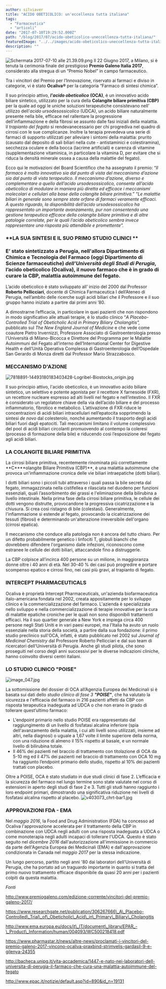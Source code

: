 ```yaml
---
author: silviaver
title: "ACIDO OBETICOLICO: un'eccellenza tutta italiana"
tags:
  - "Farmaceutica"
  - "articoli"
date: "2017-07-10T19:29:52.000Z"
path: "/blog/2017/07/acido-obeticolico-uneccellenza-tutta-italiana/"
featuredImage: "../../images/acido-obeticolico-uneccellenza-tutta-italiana.md/schermata-2017-07-10-alle-21-39-09.png"
description: ""
---
```


![Schermata 2017-07-10 alle 21.39.09.png](../../images/acido-obeticolico-uneccellenza-tutta-italiana.md/schermata-2017-07-10-alle-21-39-09.png) Il 22 Giugno 2017, a Milano, si è tenuta la cerimonia finale del prestigioso **Premio Galeno Italia 2017**, considerato alla stregua di un “Premio Nobel” in campo farmaceutico.

Tra i vincitori del Premio per l’Innovazione, riservato ai farmaci e diviso in categorie, vi è stato **Ocaliva®** per la categoria “Farmaco di sintesi chimica”.

Il suo principio attivo, _**l'acido obeticolico**_ **(OCA)**, è un innovativo acido biliare sintetico, utilizzato per la cura della **Colangite biliare primitiva (CBP)** per la quale ad oggi le uniche soluzioni terapeutiche consistevano nell' utilizzo dell'_acido ursodesossicolico_ (UDCA), un acido biliare naturalmente presente nella bile, efficace nel rallentare la progressione dell'infiammazione e della fibrosi se assunto dalle fasi iniziali della malattia. I*l trapianto del fegato* si rendevanecessario per chi progrediva nel quadro di cirrosi con le sue complicanze. Inoltre la terapia prevedeva una serie di farmaci di supporto utilizzati per alleviare i sintomi della malattia: prurito (causato dal deposito di sali biliari nella cute - antistaminici e colestiramina), secchezza oculare e della bocca (lacrime artificiali) e carenza di vitamine (supplementazione vitaminica, in particolare la vitamina D, per evitare che si riduca la densità minerale ossea a causa della malattie del fegato).

Ecco qui le motivazioni del Board Scientifico che ha assegnato il premio: “_Il farmaco è molto innovativo sia dal punto di vista del meccanismo d’azione sia dal punto di vista terapeutico. Il meccanismo d’azione, diverso e complementare a quello dell’acido ursodesossicolico, consente all’acido obeticolico di modulare in maniera più diretta ed efficace i meccanismi molecolari e cellulari alla base della colangite biliare primitiva.”_ _“Le malattie biliari in generale sono sempre state orfane di farmaci veramente efficaci. A questo riguardo, la disponibilità dell’acido ursodesossicolico ha rappresentato un importante avanzamento, pur non consentendo una gestione terapeutica efficace della colangite biliare primitiva e di altre patologie correlate, per le quali l’acido obeticolico sembra invece rappresentare una risposta più attendibile e promettente”._

### **LA SUA SINTESI E IL SUO PRIMO STUDIO CLINICI **

### E’ stato sintetizzato a Perugia, nell'allora Dipartimento di Chimica e Tecnologia del Farmaco (oggi Dipartimento di Scienze farmaceutiche) _dell’Università degli Studi di Perugia_, l’acido obeticolico (Ocaliva), il nuovo farmaco che è in grado di curare la CBP, malattia autoimmune del fegato.

L’acido obeticolico è stato sviluppato all’ inizio del 2000 dal Professor **Roberto Pellicciari**, docente di Chimica Farmaceutica I dell’Ateneo di Perugia, nell’ambito delle ricerche sugli acidi biliari che il Professore e il suo gruppo hanno iniziato a partire dai primi anni ’80.

A dimostrarne l’efficacia, in particolare in quei pazienti che non rispondono in modo significativo alle attuali terapie, è lo studio clinico “_A Placebo-Controlled Trial of Obeticholic Acid in Primary Biliary Cholangitis”,_ pubblicato sul _The New England Journal of Medicine_ e che vede come coautore Pietro Invernizzi, Professore Associato di Gastroenterologia presso l’Università di Milano-Bicocca e Direttore del Programma per le Malattie Autoimmuni del Fegato all’interno dell’International Center for Digestive Health e dell’Unità Operativa Complessa di Gastroenterologia dell’Ospedale San Gerardo di Monza diretti dal Professor Mario Strazzabosco.

### MECCANISMO D'AZIONE

![7818891-14493180183403428-Logribel-Biostocks_origin.jpg](../../images/acido-obeticolico-uneccellenza-tutta-italiana.md/7818891-14493180183403428-logribel-biostocks_origin1.jpg)

Il suo principio attivo, l'acido obeticolico, è un innovativo acido biliare sintetico, un selettivo e potente agonista per il recettore X farnesoide (FXR), un recettore nucleare espresso ad alti livelli nel fegato e nell’intestino. Il FXR è considerato un regolatore chiave della via dell’acido biliare e del processo infiammatorio, fibrotico e metabolico. L’attivazione di FXR riduce le concentrazioni di acidi biliari intracellulari nell’epatocita sopprimendo la sintesi _de novo_ dal colesterolo, nonché aumentando il trasporto degli acidi biliari fuori dagli epatociti. Tali meccanismi limitano il volume complessivo del pool di acidi biliari circolanti promuovendo al contempo la coleresi (processo di formazione della bile) e riducendo così l’esposizione del fegato agli acidi biliari.

### LA COLANGITE BILIARE PRIMITIVA

La cirrosi biliare primitiva, recentemente rinominata più correttamente **C\*\***olangite Biliare Primitiva (CBP)\*\*, è una malattia autoimmune che provoca un'infiammazione cronica delle vie biliari intraepatiche (dotti biliari).

I dotti biliari sono i piccoli tubi attraverso i quali passa la bile secreta dal fegato, immagazzinata nella cistifellea e rilasciata nel duodeno per funzioni essenziali, quali l’assorbimento dei grassi e l'eliminazione della bilirubina a livello intestinale. Nella prima fase della cirrosi biliare primitiva, le cellule dei dotti vengono distrutte, provocandone la progressiva cicatrizzazione e la chiusura. Si crea così ristagno di bile (colestasi). Generalmente, l'infiammazione si estende al fegato, provocando la cicatrizzazione dei tessuti (fibrosi) e determinando un'alterazione irreversibile dell'organo (cirrosi epatica).

Il meccanismo che conduce alla patologia non è ancora del tutto chiaro. Per un difetto probabilmente genetico i linfociti T, globuli bianchi che dovrebbero difendere l'organismo dalle infezioni, riconoscono come estranee le cellule dei dotti biliari, attaccandole fino a distruggerle.

La CBP colpisce all’incirca 400 persone su un milione, in maggioranza donne oltre i 40 anni di età. Nel 30-40 % dei casi può progredire e portare scompenso epatico e cirrosi fino, nei casi più gravi, al trapianto di fegato.

### INTERCEPT PHARMACEUTICALS

Ocaliva è proprietà Intercept Pharmaceuticals, un'azienda biofarmaceutica italo-americana fondata nel 2002, creata appositamente per lo sviluppo clinico e la commercializzazione del farmaco. L'azienda è specializzata nello sviluppo e nella commercializzazione di terapie innovative per la cura di malattie epatiche croniche per le quali non sono disponibili trattamenti efficaci. Ha il suo quartier generale a New York e impiega circa 400 persone negli Stati Uniti e in vari paesi europei, ma l'Italia ha avuto un ruolo essenziale nella storia della società, a partire dalla sua fondazione: il primo studio preclinico sull'OCA, infatti, è stato pubblicato nel 2002 sul _Journal of Medicinal Chemistry_ dal Professore Roberto Pellicciari e dal suo team di ricercatori dell'Università di Perugia. Anche gli studi pilota, che sono proseguiti nel corso degli anni successivi per le diverse indicazioni cliniche, hanno coinvolto diversi centri italiani.

### LO STUDIO CLINICO "POISE"

![image_047.jpg](../../images/acido-obeticolico-uneccellenza-tutta-italiana.md/image_0471.jpg)

La sottomissione del dossier di OCA all’Agenzia Europea dei Medicinali si è basata sui dati dello _studio clinico di fase 3 **"**_**_POISE_"**, che ha valutato la sicurezza e l'efficacia del farmaco in 216 pazienti affetti da CBP con risposta terapeutica inadeguata ad UDCA o che non erano in grado di tollerare quest’ultimo farmaco:

- L'endpoint primario nello studio POISE era rappresentato dal raggiungimento di un livello di fosfatasi alcalina inferiore (spia dell'avanzamento della malattia, i cui alti livelli sono utilizzati, insieme ad altri, nella diagnosi) o uguale a 1,67 volte il limite superiore della norma, con una riduzione di almeno il 15% rispetto al basale, e un normale livello di bilirubina totale.
- Il 46% dei pazienti nel braccio di trattamento con titolazione di OCA da 5-10 mg ed il 47% dei pazienti nel braccio di trattamento con OCA 10 mg ha raggiunto l’endpoint primario dello studio, rispetto al 10% dei pazienti trattati con placebo.

Oltre a POISE, OCA è stato studiato in due studi clinici di fase 2. L’efficacia e la sicurezza del farmaco nel lungo termine sono state valutate nel corso di estensioni in aperto degli studi di fase 2 e 3. Tutti gli studi hanno raggiunto i loro endpoint primari, dimostrando una significativa riduzione nei livelli di fosfatasi alcalina rispetto al placebo. ![v403073_chrt-bar1.jpg](../../images/acido-obeticolico-uneccellenza-tutta-italiana.md/v403073_chrt-bar1.jpg)

### APPROVAZIONI FDA - EMA

Nel _maggio 2016_, la Food and Drug Administration (FDA) ha concesso ad Ocaliva l'approvazione accelerata per il trattamento della CBP in combinazione con UDCA negli adulti con una risposta inadeguata a UDCA o come monoterapia negli adulti incapaci di tollerare l'UDCA. Questo è stato seguito nel _dicembre 2016_ dall'autorizzazione all'immissione in commercio da parte dell'Agenzia Europea dei Medicinali (EMA) e dall'approvazione condizionata in Canada nel _maggio 2017_ per la stessa indicazione.

Un lungo percorso, partito negli anni '80 dai laboratori dell'Università di Perugia, che ha portato ad un traguardo importante in quanto si tratta del primo nuovo trattamento efficace disponibile da quasi 20 anni per i pazienti colpiti da questa malattia.

_Fonti_

http://www.premiogaleno.com/edizione-corrente/vincitori-del-premio-galeno-2017/

https://www.researchgate.net/publication/306267666\_A\_Placebo-Controlled\_Trial\_of\_Obeticholic\_Acid\_in\_Primary\_Biliary\_Cholangitis

http://www.ema.europa.eu/docs/it\_IT/document\_library/EPAR_-\_Product\_Information/human/004093/WC500218418.pdf

https://www.pharmastar.it/news/altre-news/proclamati-i-vincitori-del-premio-galeno-2017-vincono-ocaliva-praxbind-strimvelis-gardasil-9-e-gilenya-24355

http://bacheca.unipg.it/vita-accademica/1447-e-nato-nei-laboratori-dell-universita-di-perugia-il-farmaco-che-cura-una-malattia-autoimmune-del-fegato

http://www.epac.it/notizie/default.asp?id=890&id_n=19131

